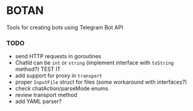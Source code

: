 # BOTAN
Tools for creating bots using Telegram Bot API

### TODO

  - send HTTP requests in goroutines
  - ChatId can be `int` or `string` (implement interface with `toString` method?) TEST IT
  - add support for proxy in `transport`
  - proper `InputFile` struct for files (some workaround with interfaces?)
  - check chatAction/parseMode enums
  - review transport method
  - add YAML parser?  
